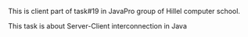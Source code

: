 This is client part of task#19 in JavaPro group of Hillel computer school.

This task is about Server-Client interconnection in Java